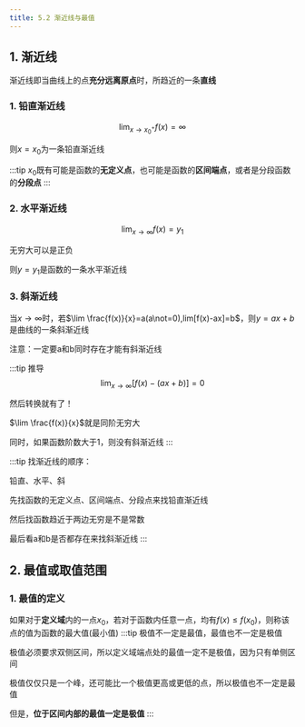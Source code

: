 ```yaml
---
title: 5.2 渐近线与最值
---
```


## 1. 渐近线

渐近线即当曲线上的点**充分远离原点**时，所趋近的一条**直线**

### 1. 铅直渐近线

$$\lim_{x\to x_0^+}f(x)=\infty$$

则$x=x_0$为一条铅直渐近线

:::tip
$x_0$既有可能是函数的**无定义点**，也可能是函数的**区间端点**，或者是分段函数的**分段点**
:::

### 2. 水平渐近线

$$\lim_{x\to\infty}f(x)=y_1$$

无穷大可以是正负

则$y=y_1$是函数的一条水平渐近线

### 3. 斜渐近线

当$x\to\infty$时，若$\lim \frac{f(x)}{x}=a(a\not=0),lim[f(x)-ax]=b$，则$y=ax+b$是曲线的一条斜渐近线

注意：一定要a和b同时存在才能有斜渐近线

:::tip 推导
$$\lim_{x\to\infty}[f(x)-(ax+b)]=0$$

然后转换就有了！

$\lim \frac{f(x)}{x}$就是同阶无穷大

同时，如果函数阶数大于1，则没有斜渐近线
:::

:::tip
找渐近线的顺序：

铅直、水平、斜

先找函数的无定义点、区间端点、分段点来找铅直渐近线

然后找函数趋近于两边无穷是不是常数

最后看a和b是否都存在来找斜渐近线
:::

## 2. 最值或取值范围

### 1. 最值的定义

如果对于**定义域**内的一点$x_0$，若对于函数内任意一点，均有$f(x)\leq f(x_0)$，则称该点的值为函数的最大值(最小值)
:::tip
极值不一定是最值，最值也不一定是极值

极值必须要求双侧区间，所以定义域端点处的最值一定不是极值，因为只有单侧区间

极值仅仅只是一个峰，还可能比一个极值更高或更低的点，所以极值也不一定是最值

但是，**位于区间内部的最值一定是极值**
:::






